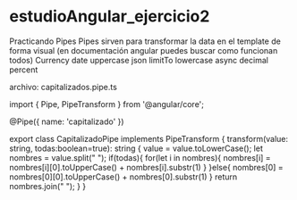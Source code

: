 # estudioAngular_ejercicio2
Practicando Pipes
Pipes sirven para transformar la data en el template de forma visual (en documentación angular puedes buscar como funcionan todos)
Currency
date
uppercase
json
limitTo
lowercase
async
decimal
percent


archivo: capitalizados.pipe.ts

import { Pipe, PipeTransform } from '@angular/core';

@Pipe({
  name: 'capitalizado'
})

export class CapitalizadoPipe implements PipeTransform {
  transform(value: string, todas:boolean=true): string {
      value = value.toLowerCase();
      let nombres = value.split(" ");
      if(todas){
        for(let i in nombres){
          nombres[i] = nombres[i][0].toUpperCase() +  nombres[i].substr(1)
        }
      }else{
          nombres[0] = nombres[0][0].toUpperCase() +  nombres[0].substr(1)
      }
      return nombres.join(" ");
  }
}
